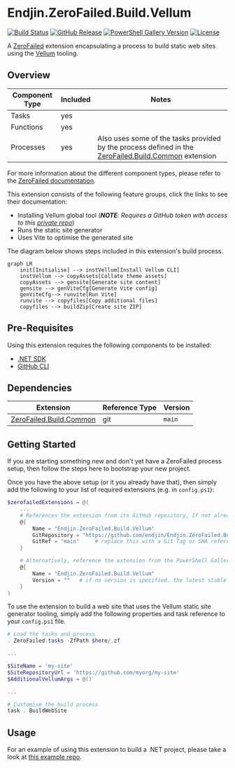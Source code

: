 # Endjin.ZeroFailed.Build.Vellum

[![Build Status](https://github.com/endjin/Endjin.ZeroFailed.Build.Vellum/actions/workflows/build.yml/badge.svg)](https://github.com/endjin/Endjin.ZeroFailed.Build.Vellum/actions/workflows/build.yml)
[![GitHub Release](https://img.shields.io/github/release/endjin/Endjin.ZeroFailed.Build.Vellum.svg)](https://github.com/endjin/Endjin.ZeroFailed.Build.Vellum/releases)
[![PowerShell Gallery Version](https://img.shields.io/powershellgallery/v/Endjin.ZeroFailed.Build.Vellum?color=blue)](https://www.powershellgallery.com/packages/Endjin.ZeroFailed.Build.Vellum)
[![License](https://img.shields.io/github/license/endjin/Endjin.ZeroFailed.Build.Vellum.svg)](https://github.com/endjin/Endjin.ZeroFailed.Build.Vellum/blob/main/LICENSE)


A [ZeroFailed](https://github.com/zerofailed/ZeroFailed) extension encapsulating a process to build static web sites using the [Vellum](https://github.com/endjin/Endjin.StaticSiteGen) tooling.

## Overview

| Component Type | Included | Notes                                                                                                                                                         |
| -------------- | -------- | ------------------------------------------------------------------------------------------------------------------------------------------------------------- |
| Tasks          | yes      |                                                                                                                                                               |
| Functions      | yes      |                                                                                                                                                               |
| Processes      | yes      | Also uses some of the tasks provided by the process defined in the [ZeroFailed.Build.Common](https://github.com/zerofailed/ZeroFailed.Build.Common) extension |

For more information about the different component types, please refer to the [ZeroFailed documentation](https://github.com/zerofailed/ZeroFailed/blob/main/README.md#extensions).

This extension consists of the following feature groups, click the links to see their documentation:

- Installing Vellum global tool (***NOTE**: Requires a GitHub token with access to this [private repo](https://github.com/endjin/Endjin.StaticSiteGen)*)
- Runs the static site generator
- Uses Vite to optimise the generated site

The diagram below shows steps included in this extension's build process.

```mermaid
graph LR
    init[Initialise] --> instVellum[Install Vellum CLI]
    instVellum --> copyAssets[Collate theme assets]
    copyAssets --> gensite[Generate site content]
    gensite --> genViteCfg[Generate Vite config]
    genViteCfg--> runvite[Run Vite]
    runvite --> copyfiles[Copy additional files]
    copyfiles --> buildZip[Create site ZIP]
```

## Pre-Requisites

Using this extension requires the following components to be installed:

- [.NET SDK](https://dotnet.microsoft.com/en-us/download)
- [GitHub CLI](https://cli.github.com/)

## Dependencies

| Extension                                                                        | Reference Type | Version |
| -------------------------------------------------------------------------------- | -------------- | ------- |
| [ZeroFailed.Build.Common](https://github.com/zerofailed/ZeroFailed.Build.Common) | git            | `main`  |

## Getting Started

If you are starting something new and don't yet have a ZeroFailed process setup, then follow the steps here to bootstrap your new project.

Once you have the above setup (or it you already have that), then simply add the following to your list of required extensions (e.g. in `config.ps1`):

```powershell
$zerofailedExtensions = @(
    ...
    # References the extension from its GitHub repository. If not already installed, use latest version from 'main' will be downloaded.
    @{
        Name = "Endjin.ZeroFailed.Build.Vellum"
        GitRepository = "https://github.com/endjin/Endjin.ZeroFailed.Build.Vellum"
        GitRef = "main"     # replace this with a Git Tag or SHA reference if want to pin to a specific version
    }

    # Alternatively, reference the extension from the PowerShell Gallery.
    @{
        Name = "Endjin.ZeroFailed.Build.Vellum"
        Version = ""   # if no version is specified, the latest stable release will be used
    }
)
```

To use the extension to build a web site that uses the Vellum static site generator tooling, simply add the following properties and task reference to your `config.ps1` file.

```powershell
# Load the tasks and process
. ZeroFailed.tasks -ZfPath $here/.zf

...

$SiteName = 'my-site'
$SiteRepositoryUrl = 'https://github.com/myorg/my-site'
$AdditionalVellumArgs = @()

...

# Customise the build process
task . BuildWebSite
```

## Usage

For an example of using this extension to build a .NET project, please take a look at [this example repo](https://github.com/endjin/fabric-weekly-info).